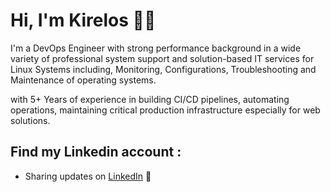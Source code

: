 # Hi, I'm Kirelos 🧔🏻

I'm a DevOps Engineer with strong performance background in a wide variety of professional system support and
solution-based IT services for Linux Systems including, Monitoring, Configurations, Troubleshooting and
Maintenance of operating systems.

with 5+ Years of experience in building CI/CD pipelines, automating operations, maintaining critical production infrastructure especially for web solutions.


## Find my Linkedin account :
- Sharing updates on <a href="https://www.linkedin.com/in/kirelos-mickael/">LinkedIn</a> 💼
